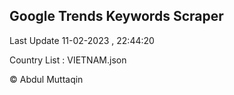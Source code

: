 

## Google Trends Keywords Scraper 
 
Last Update 11-02-2023 , 22:44:20

Country List :
VIETNAM.json



© Abdul Muttaqin 
